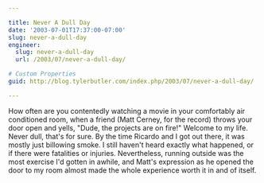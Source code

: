 ```yaml
---

title: Never A Dull Day
date: '2003-07-01T17:37:00-07:00'
slug: never-a-dull-day
engineer:
  slug: never-a-dull-day
  url: /2003/07/never-a-dull-day/

# Custom Properties
guid: http://blog.tylerbutler.com/index.php/2003/07/never-a-dull-day/

---
```


How often are you contentedly watching a movie in your comfortably air
conditioned room, when a friend (Matt Cerney, for the record) throws your door
open and yells, "Dude, the projects are on fire!" Welcome to my life. Never
dull, that's for sure. By the time Ricardo and I got out there, it was mostly
just billowing smoke. I still haven't heard exactly what happened, or if there
were fatalities or injuries. Nevertheless, running outside was the most
exercise I'd gotten in awhile, and Matt's expression as he opened the door to
my room almost made the whole experience worth it in and of itself.

